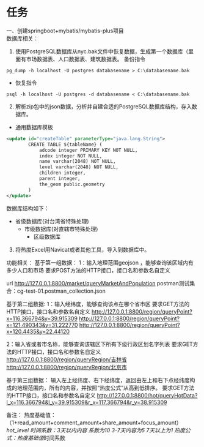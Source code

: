 # 任务
一、创建springboot+mybatis/mybatis-plus项目     
数据库相关：
1. 使用PostgreSQL数据库从nyc.bak文件中恢复数据，生成第一个数据库（里面有市场数据表、人口数据表、建筑数据表。
   备份指令
```
pg_dump -h localhost -U postgres databasename > C:\databasename.bak
```
- 恢复指令
```
psql -h localhost -U postgres -d databasename < C:\databasename.bak
```
2. 解析zip包中的json数据，分析并自建合适的PostgreSQL数据库结构，存入数据库。
-  通用数据库模板
```xml
<update id="createTable" parameterType="java.lang.String">
        CREATE TABLE ${tableName} (
            adcode integer PRIMARY KEY NOT NULL,
            index integer NOT NULL,
            name varchar(2048) NOT NULL,
            level varchar(2048) NOT NULL,
            children integer,
            parent integer,
            the_geom public.geometry
        )
</update>
```
数据库结构如下：
- 省级数据库(对台湾省特殊处理)
  - 市级数据库(对直辖市特殊处理)
    - 区级数据库

3. 将热度Excel用Navicat或者其他工具，导入到数据库中。

功能相关：
基于第一组数据：
1：输入地理范围geojson  ，能够查询该区域内有多少人口和市场
要求POST方法的HTTP接口，接口名和参数名自定义

url http://127.0.0.1:8800/market/queryMarketAndPopulation
postman测试集合：cg-test-01.postman_collection.json

基于第二组数据:
1：输入经纬度，能够查询该点在哪个省市区
要求GET方法的HTTP接口，接口名和参数名自定义
http://127.0.0.1:8800/region/queryPoint?x=116.366794&y=39.915309
http://127.0.0.1:8800/region/queryPoint?x=121.490343&y=31.222770
http://127.0.0.1:8800/region/queryPoint?x=120.4435&y=22.44120

2：输入省或者市名称，能够查询该辖区下所有下级行政区划名字列表
要求GET方法的HTTP接口，接口名和参数名自定义
http://127.0.0.1:8800/region/queryRegion/吉林省
http://127.0.0.1:8800/region/queryRegion/北京市

基于第三组数据：
输入左上经纬度、右下经纬度，返回由左上和右下点经纬度构成的地理范围内，所有的内容，并按照“热度公式”从高到低排序。
要求GET方法的HTTP接口，接口名和参数名自定义
http://127.0.0.1:8800/hot/queryHotData?l_x=116.366794&l_y=39.915309&r_x=117.366794&r_y=38.915309

备注：
热度基础值：（1+read_amount+comment_amount+share_amount+focus_amount）*hot_level
时间系数：3天以内内容 系数为10   3-7天内容为5   7天以上为1
热度公式：热度基础值*时间系数